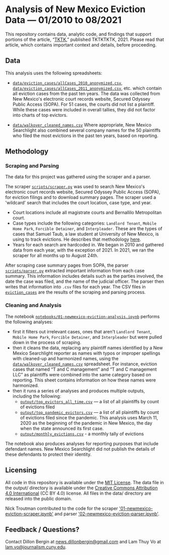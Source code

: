 # Analysis of New Mexico Eviction Data  — 01/2010 to 08/2021

This repository contains data, analytic code, and findings that support portions of the article, “[TKTK](https://www.google.com),” published TKTKTKTK, 2021. Please read that article, which contains important context and details, before proceeding.

## Data

This analysis uses the following spreadsheets:
- [`data/eviction_cases/allCases_2010_anonymized.csv`](data/eviction_cases/allCases_2010_anonymized.csv), [`data/eviction_cases/allCases_2011_anonymized.csv`](data/eviction_cases/allCases_2011_anonymized.csv), etc. which contain all eviction cases from the past ten years. The data was collected from New Mexico's electronic court records website, Secured Odyssey Public Access (SOPA). For 51 cases, the courts did not list a plaintiff. While these cases were included in overall tallies, they did not factor into charts of top evictors.

- [`data/walkover_cleaned_names.csv`](data/walkover_cleaned_names.csv) Where appropriate, New Mexico Searchlight also combined several company names for the 50 plaintiffs who filed the most evictions in the past ten years, based on reporting.

## Methodology

### Scraping and Parsing
The data for this project was gathered using the scraper and a parser.

The scraper [`scripts/scraper.py`](scripts/scraper.py) was used to search New Mexico's electronic court records website, Secured Odyssey Public Access (SOPA), for eviction filings and to download summary pages. The scraper used a 'wildcard' search that includes the court location, case type, and year.
- Court locations include all magistrate courts and Bernallilo Metropolitan court.
- Case types include the following categories: `Landlord Tenant`, `Mobile Home Park`, `Forcible Detainer`, and `Interpleader`. These are the types of cases that Samuel Taub, a law student at University of New Mexico, is using to track evictions. He describes that methodology [here](https://www.nmevictions.org/?page_id=903). 
- Years for each search are hardcoded in. We began in 2010 and gathered data from each year, with the exception of 2021. In 2021, we ran the scraper for all months up to August 24th.

After scraping case summary pages from SOPA, the parser [`scripts/parser.py`](scripts/parser.py) extracted important information from each case summary. This information includes details such as the parties involved, the date the case was filed, and the name of the judicial officer. The parser then writes that information into `.csv` files for each year. The CSV files in [`eviction_cases`](eviction_cases) are the results of the scraping and parsing process.

### Cleaning and Analysis
The notebook [`notebooks/01-newmexico-eviction-analysis.ipynb`](notebooks/01-newmexico-eviction-analysis.ipynb) performs the following analyses:

- first it filters out irrelevant cases, ones that aren't `Landlord Tenant`, `Mobile Home Park`, `Forcible Detainer`, and `Interpleader` but were pulled down in the process of scraping.
- then it cleans the data, replacing any plaintiff names identified by a New Mexico Searchlight reporter as names with typos or improper spellings with cleaned-up and harmonized names, using the [`data/walkover_cleaned_names.csv`](data/walkover_cleaned_names.csv) spreadsheet. For instance, eviction cases that named “T and C management” and “T and C management LLC” as plaintiffs were combined into the same category based on reporting. This sheet contains information on how these names were harmonized.
- then it runs a series of analyses and produces multiple outputs, including the following:
  - [`output/top_evictors_all_time.csv`](output/top_evictors_all_time.csv) — a list of all plaintiffs by count of evictions filed
  - [`output/top_pandemic_evictors.csv`](output/top_pandemic_evictors.csv) — a list of all plaintiffs by count of evictions filed since the pandemic. This analysis uses March 11, 2020 as the beginning of the pandemic in New Mexico, the day when the state announced its first case.
  - [`output/monthly_evictions.csv`](output/monthly_evictions.csv) - a monthly tally of evictions

The notebook also produces analyses for reporting purposes that include defendant names. New Mexico Searchlight did not publish the details of these defendants to protect their identity. 

## Licensing

All code in this repository is available under the [MIT License](https://opensource.org/licenses/MIT). The data file in the output/ directory is available under the [Creative Commons Attribution 4.0 International](https://creativecommons.org/licenses/by/4.0/) (CC BY 4.0) license. All files in the data/ directory are released into the public domain.

Nick Troutman contributed to the code for the scraper ['01-newmexico-eviction-scraper.ipynb'](01-newmexico-eviction-scraper.ipynb) and parser ['02-newmexico-eviction-parser.ipynb'](02-newmexico-eviction-parser.ipynb).

## Feedback / Questions?

Contact Dillon Bergin  at news.dillonbergin@gmail.com and Lam Thuy Vo at lam.vo@journalism.cuny.edu.

